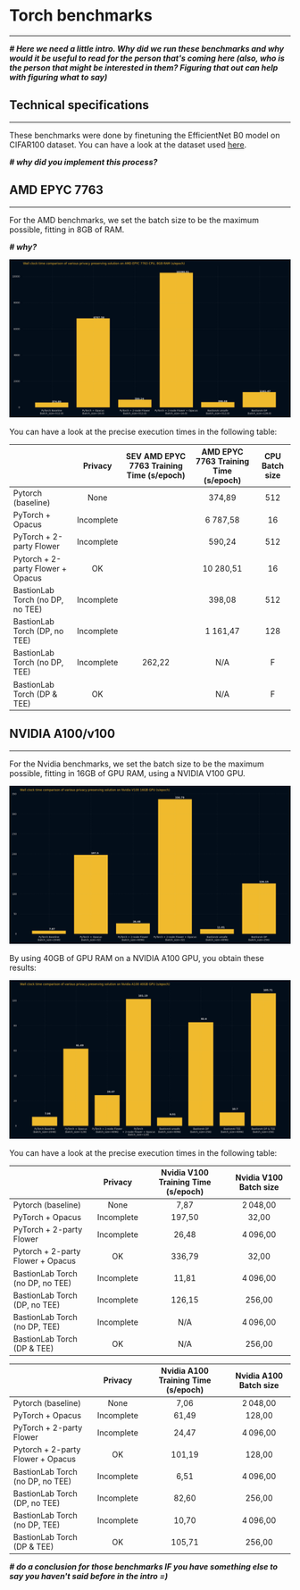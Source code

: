 # Torch benchmarks
_____________________________

***# Here we need a little intro. Why did we run these benchmarks and why would it be useful to read for the person that's coming here (also, who is the person that might be interested in them? Figuring that out can help with figuring what to say)***

## Technical specifications
______________________________

These benchmarks were done by finetuning the EfficientNet B0 model on CIFAR100 dataset. You can have a look at the dataset used [here](https://www.cs.toronto.edu/~kriz/cifar.html).

***# why did you implement this process?***

## AMD EPYC 7763
____________________________

For the AMD benchmarks, we set the batch size to be the maximum possible, fitting in 8GB of RAM. 

***# why?***


![](../../../assets/amd_epyc_exec_times.png)

You can have a look at the precise execution times in the following table:


|                                   |  Privacy   | SEV AMD EPYC 7763 Training Time (s/epoch) | AMD EPYC 7763 Training Time (s/epoch) | CPU Batch size |
| --------------------------------- | :--------: | :---------------------------------------: | :-----------------------------------: | :------------: |
| Pytorch (baseline)                |    None    |                                           |                374,89                 |      512       |
| PyTorch + Opacus                  | Incomplete |                                           |               6 787,58                |       16       |
| PyTorch + 2-party Flower          | Incomplete |                                           |                590,24                 |      512       |
| Pytorch + 2-party Flower + Opacus |     OK     |                                           |               10 280,51               |       16       |
| BastionLab Torch (no DP, no TEE)         | Incomplete |                                           |                398,08                 |      512       |
| BastionLab Torch (DP, no TEE)            | Incomplete |                                           |               1 161,47                |      128       |
| BastionLab Torch (no DP, TEE)            | Incomplete |                  262,22                   |                  N/A                  |       F        |
| BastionLab Torch (DP & TEE)              |     OK     |                                           |                  N/A                  |       F        |

## NVIDIA A100/v100 
____________________________

For the Nvidia benchmarks, we set the batch size to be the maximum possible, fitting in 16GB of GPU RAM, using a NVIDIA V100 GPU.

![](../../../assets/v100_exec_times_16GB.png)

By using 40GB of GPU RAM on a NVIDIA A100 GPU, you obtain these results:

![](../../../assets/a100_exec_times_40GB.png)

You can have a look at the precise execution times in the following table:


|                                   |  Privacy   | Nvidia V100 Training Time (s/epoch) | Nvidia V100 Batch size |
| --------------------------------- | :--------: | :---------------------------------: | :--------------------: |
| Pytorch (baseline)                |    None    |                7,87                 |        2 048,00        |
| PyTorch + Opacus                  | Incomplete |               197,50                |         32,00          |
| PyTorch + 2-party Flower          | Incomplete |                26,48                |        4 096,00        |
| Pytorch + 2-party Flower + Opacus |     OK     |               336,79                |         32,00          |
| BastionLab Torch (no DP, no TEE)         | Incomplete |                11,81                |        4 096,00        |
| BastionLab Torch (DP, no TEE)            | Incomplete |               126,15                |         256,00         |
| BastionLab Torch (no DP, TEE)            | Incomplete |                 N/A                 |        4 096,00        |
| BastionLab Torch (DP & TEE)              |     OK     |                 N/A                 |         256,00         |


|                                   |  Privacy   | Nvidia A100 Training Time (s/epoch) | Nvidia A100 Batch size |
| --------------------------------- | :--------: | :---------------------------------: | :--------------------: |
| Pytorch (baseline)                |    None    |                7,06                 |        2 048,00        |
| PyTorch + Opacus                  | Incomplete |                61,49                |         128,00         |
| PyTorch + 2-party Flower          | Incomplete |                24,47                |        4 096,00        |
| Pytorch + 2-party Flower + Opacus |     OK     |               101,19                |         128,00         |
| BastionLab Torch (no DP, no TEE)         | Incomplete |                6,51                 |        4 096,00        |
| BastionLab Torch (DP, no TEE)            | Incomplete |                82,60                |         256,00         |
| BastionLab Torch (no DP, TEE)            | Incomplete |                10,70                |        4 096,00        |
| BastionLab Torch (DP & TEE)              |     OK     |               105,71                |         256,00         |

***# do a conclusion for those benchmarks IF you have something else to say you haven't said before in the intro =)***